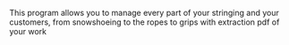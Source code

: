 This program allows you to manage every part of your stringing and your customers, from snowshoeing to the ropes to grips with extraction pdf of your work